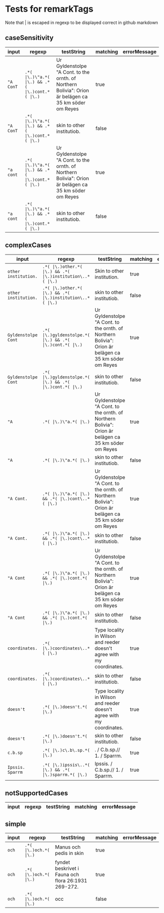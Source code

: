 # Tests for remarkTags

 Note that | is escaped in regexp to be displayed correct in github markdown

## caseSensitivity

| input           | regexp                                                  | testString                                                                                              | matching | errorMessage |
| --------------- | ------------------------------------------------------- | ------------------------------------------------------------------------------------------------------- | -------- | ------------ |
| ``` "A ConT ``` | ``` .*( \|\.)\"a.*( \|\.) && .*( \|\.)cont.*( \|\.) ``` |  Ur Gyldenstolpe "A Cont. to the ornth. of Northern Bolivia": Orion är belägen ca 35 km söder om Reyes  | true     |              |
| ``` "A ConT ``` | ``` .*( \|\.)\"a.*( \|\.) && .*( \|\.)cont.*( \|\.) ``` |  skin to other institutiob.                                                                             | false    |              |
| ``` "a cont ``` | ``` .*( \|\.)\"a.*( \|\.) && .*( \|\.)cont.*( \|\.) ``` |  Ur Gyldenstolpe "A Cont. to the ornth. of Northern Bolivia": Orion är belägen ca 35 km söder om Reyes  | true     |              |
| ``` "a cont ``` | ``` .*( \|\.)\"a.*( \|\.) && .*( \|\.)cont.*( \|\.) ``` |  skin to other institutiob.                                                                             | false    |              |

## complexCases

| input                      | regexp                                                             | testString                                                                                              | matching | errorMessage |
| -------------------------- | ------------------------------------------------------------------ | ------------------------------------------------------------------------------------------------------- | -------- | ------------ |
| ``` other institution. ``` | ``` .*( \|\.)other.*( \|\.) && .*( \|\.)institution\..*( \|\.) ``` |  Skin to other institution.                                                                             | true     |              |
| ``` other institution. ``` | ``` .*( \|\.)other.*( \|\.) && .*( \|\.)institution\..*( \|\.) ``` |  skin to other institutiob.                                                                             | false    |              |
| ``` Gyldenstolpe Cont ```  | ``` .*( \|\.)gyldenstolpe.*( \|\.) && .*( \|\.)cont.*( \|\.) ```   |  Ur Gyldenstolpe "A Cont. to the ornth. of Northern Bolivia": Orion är belägen ca 35 km söder om Reyes  | true     |              |
| ``` Gyldenstolpe Cont ```  | ``` .*( \|\.)gyldenstolpe.*( \|\.) && .*( \|\.)cont.*( \|\.) ```   |  skin to other institutiob.                                                                             | false    |              |
| ``` "A ```                 | ``` .*( \|\.)\"a.*( \|\.) ```                                      |  Ur Gyldenstolpe "A Cont. to the ornth. of Northern Bolivia": Orion är belägen ca 35 km söder om Reyes  | true     |              |
| ``` "A ```                 | ``` .*( \|\.)\"a.*( \|\.) ```                                      |  skin to other institutiob.                                                                             | false    |              |
| ``` "A Cont. ```           | ``` .*( \|\.)\"a.*( \|\.) && .*( \|\.)cont\..*( \|\.) ```          |  Ur Gyldenstolpe "A Cont. to the ornth. of Northern Bolivia": Orion är belägen ca 35 km söder om Reyes  | true     |              |
| ``` "A Cont. ```           | ``` .*( \|\.)\"a.*( \|\.) && .*( \|\.)cont\..*( \|\.) ```          |  skin to other institutiob.                                                                             | false    |              |
| ``` "A Cont ```            | ``` .*( \|\.)\"a.*( \|\.) && .*( \|\.)cont.*( \|\.) ```            |  Ur Gyldenstolpe "A Cont. to the ornth. of Northern Bolivia": Orion är belägen ca 35 km söder om Reyes  | true     |              |
| ``` "A Cont ```            | ``` .*( \|\.)\"a.*( \|\.) && .*( \|\.)cont.*( \|\.) ```            |  skin to other institutiob.                                                                             | false    |              |
| ``` coordinates. ```       | ``` .*( \|\.)coordinates\..*( \|\.) ```                            |  Type locality in Wilson and reeder doesn't agree with my coordinates.                                  | true     |              |
| ``` coordinates. ```       | ``` .*( \|\.)coordinates\..*( \|\.) ```                            |  skin to other institutiob.                                                                             | false    |              |
| ``` doesn't ```            | ``` .*( \|\.)doesn't.*( \|\.) ```                                  |  Type locality in Wilson and reeder doesn't agree with my coordinates.                                  | true     |              |
| ``` doesn't ```            | ``` .*( \|\.)doesn't.*( \|\.) ```                                  |  skin to other institutiob.                                                                             | false    |              |
| ``` c.b.sp ```             | ``` .*( \|\.)c\.b\.sp.*( \|\.) ```                                 |  . / C.b.sp.// 1. / Sparrm.                                                                             | true     |              |
| ``` Ipssis. Sparrm ```     | ``` .*( \|\.)ipssis\..*( \|\.) && .*( \|\.)sparrm.*( \|\.) ```     |  Ipssis. / C.b.sp.// 1. / Sparrm.                                                                       | true     |              |

## notSupportedCases

| input | regexp | testString | matching | errorMessage |
| ----- | ------ | ---------- | -------- | ------------ |

## simple

| input       | regexp                        | testString                                            | matching | errorMessage |
| ----------- | ----------------------------- | ----------------------------------------------------- | -------- | ------------ |
| ``` och ``` | ``` .*( \|\.)och.*( \|\.) ``` |  Manus och pedis in skin                              | true     |              |
| ``` och ``` | ``` .*( \|\.)och.*( \|\.) ``` |  fyndet beskrivet i Fauna och flora 26:1931 269-272.  | true     |              |
| ``` och ``` | ``` .*( \|\.)och.*( \|\.) ``` |  occ                                                  | false    |              |